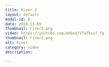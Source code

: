 ```yaml
---
title: River 2
layout: default
modal-id: 8
date: 2019-11-09
thumbnail: river2.png
video: https://youtube.com/embed/V7aTkxif_fg
thumbnail: river2.png
alt: River
category: video
description: 

---
```


